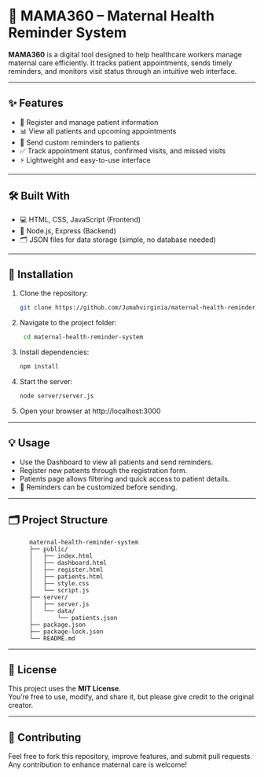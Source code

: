 # 🤱 MAMA360 – Maternal Health Reminder System

**MAMA360** is a digital tool designed to help healthcare workers manage maternal care efficiently. It tracks patient appointments, sends timely reminders, and monitors visit status through an intuitive web interface.  

---

## ✨ Features
- 📝 Register and manage patient information  
- 📊 View all patients and upcoming appointments  
- 📩 Send custom reminders to patients  
- ✅ Track appointment status, confirmed visits, and missed visits  
- ⚡ Lightweight and easy-to-use interface  

---

## 🛠 Built With
- 💻 HTML, CSS, JavaScript (Frontend)  
- 🚀 Node.js, Express (Backend)  
- 🗂 JSON files for data storage (simple, no database needed)  

---

## 🚀 Installation
1. Clone the repository:  
   ```bash
   git clone https://github.com/Jumahvirginia/maternal-health-reminder-system.git
2. Navigate to the project folder:
   ```bash
    cd maternal-health-reminder-system
3. Install dependencies:
    ```bash
    npm install
4. Start the server:
    ```bash
    node server/server.js

5. Open your browser at http://localhost:3000

---

## 💡 Usage
- Use the Dashboard to view all patients and send reminders.
- Register new patients through the registration form.
- Patients page allows filtering and quick access to patient details.
- 📨 Reminders can be customized before sending.

---

##  🗂 Project Structure
    
          maternal-health-reminder-system
          ├── public/
          │   ├── index.html
          │   ├── dashboard.html
          │   ├── register.html
          │   ├── patients.html
          │   ├── style.css
          │   └── script.js
          ├── server/
          │   ├── server.js
          │   └── data/
          │       └── patients.json
          ├── package.json
          ├── package-lock.json
          └── README.md


  ---
  
## 📄 License

This project uses the **MIT License**.  
You’re free to use, modify, and share it, but please give credit to the original creator.  

---

## 🤝 Contributing

Feel free to fork this repository, improve features, and submit pull requests. Any contribution to enhance maternal care is welcome!



